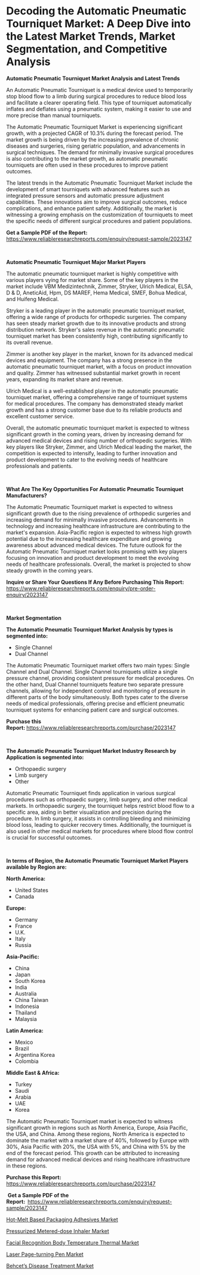 <p><h1>Decoding the Automatic Pneumatic Tourniquet Market: A Deep Dive into the Latest Market Trends, Market Segmentation, and Competitive Analysis</h1></p><p><strong>Automatic Pneumatic Tourniquet Market Analysis and Latest Trends</strong></p>
<p><p>An Automatic Pneumatic Tourniquet is a medical device used to temporarily stop blood flow to a limb during surgical procedures to reduce blood loss and facilitate a clearer operating field. This type of tourniquet automatically inflates and deflates using a pneumatic system, making it easier to use and more precise than manual tourniquets.</p><p>The Automatic Pneumatic Tourniquet Market is experiencing significant growth, with a projected CAGR of 10.3% during the forecast period. The market growth is being driven by the increasing prevalence of chronic diseases and surgeries, rising geriatric population, and advancements in surgical techniques. The demand for minimally invasive surgical procedures is also contributing to the market growth, as automatic pneumatic tourniquets are often used in these procedures to improve patient outcomes.</p><p>The latest trends in the Automatic Pneumatic Tourniquet Market include the development of smart tourniquets with advanced features such as integrated pressure sensors and automatic pressure adjustment capabilities. These innovations aim to improve surgical outcomes, reduce complications, and enhance patient safety. Additionally, the market is witnessing a growing emphasis on the customization of tourniquets to meet the specific needs of different surgical procedures and patient populations.</p></p>
<p><strong>Get a Sample PDF of the Report:&nbsp;</strong> <a href="https://www.reliableresearchreports.com/enquiry/request-sample/2023147">https://www.reliableresearchreports.com/enquiry/request-sample/2023147</a></p>
<p>&nbsp;</p>
<p><strong>Automatic Pneumatic Tourniquet Major Market Players</strong></p>
<p><p>The automatic pneumatic tourniquet market is highly competitive with various players vying for market share. Some of the key players in the market include VBM Medizintechnik, Zimmer, Stryker, Ulrich Medical, ELSA, D & D, AneticAid, Hpm, DS MAREF, Hema Medical, SMEF, Bohua Medical, and Huifeng Medical.</p><p>Stryker is a leading player in the automatic pneumatic tourniquet market, offering a wide range of products for orthopedic surgeries. The company has seen steady market growth due to its innovative products and strong distribution network. Stryker's sales revenue in the automatic pneumatic tourniquet market has been consistently high, contributing significantly to its overall revenue.</p><p>Zimmer is another key player in the market, known for its advanced medical devices and equipment. The company has a strong presence in the automatic pneumatic tourniquet market, with a focus on product innovation and quality. Zimmer has witnessed substantial market growth in recent years, expanding its market share and revenue.</p><p>Ulrich Medical is a well-established player in the automatic pneumatic tourniquet market, offering a comprehensive range of tourniquet systems for medical procedures. The company has demonstrated steady market growth and has a strong customer base due to its reliable products and excellent customer service.</p><p>Overall, the automatic pneumatic tourniquet market is expected to witness significant growth in the coming years, driven by increasing demand for advanced medical devices and rising number of orthopedic surgeries. With key players like Stryker, Zimmer, and Ulrich Medical leading the market, the competition is expected to intensify, leading to further innovation and product development to cater to the evolving needs of healthcare professionals and patients.</p></p>
<p>&nbsp;</p>
<p><strong>What Are The Key Opportunities For Automatic Pneumatic Tourniquet Manufacturers?</strong></p>
<p><p>The Automatic Pneumatic Tourniquet market is expected to witness significant growth due to the rising prevalence of orthopedic surgeries and increasing demand for minimally invasive procedures. Advancements in technology and increasing healthcare infrastructure are contributing to the market's expansion. Asia-Pacific region is expected to witness high growth potential due to the increasing healthcare expenditure and growing awareness about advanced medical devices. The future outlook for the Automatic Pneumatic Tourniquet market looks promising with key players focusing on innovation and product development to meet the evolving needs of healthcare professionals. Overall, the market is projected to show steady growth in the coming years.</p></p>
<p><strong>Inquire or Share Your Questions If Any Before Purchasing This Report:</strong> <a href="https://www.reliableresearchreports.com/enquiry/pre-order-enquiry/2023147">https://www.reliableresearchreports.com/enquiry/pre-order-enquiry/2023147</a></p>
<p>&nbsp;</p>
<p><strong>Market Segmentation</strong></p>
<p><strong>The Automatic Pneumatic Tourniquet Market Analysis by types is segmented into:</strong></p>
<p><ul><li>Single Channel</li><li>Dual Channel</li></ul></p>
<p><p>The Automatic Pneumatic Tourniquet market offers two main types: Single Channel and Dual Channel. Single Channel tourniquets utilize a single pressure channel, providing consistent pressure for medical procedures. On the other hand, Dual Channel tourniquets feature two separate pressure channels, allowing for independent control and monitoring of pressure in different parts of the body simultaneously. Both types cater to the diverse needs of medical professionals, offering precise and efficient pneumatic tourniquet systems for enhancing patient care and surgical outcomes.</p></p>
<p><strong>Purchase this Report:&nbsp;</strong><a href="https://www.reliableresearchreports.com/purchase/2023147">https://www.reliableresearchreports.com/purchase/2023147</a></p>
<p>&nbsp;</p>
<p><strong>The Automatic Pneumatic Tourniquet Market Industry Research by Application is segmented into:</strong></p>
<p><ul><li>Orthopaedic surgery</li><li>Limb surgery</li><li>Other</li></ul></p>
<p><p>Automatic Pneumatic Tourniquet finds application in various surgical procedures such as orthopaedic surgery, limb surgery, and other medical markets. In orthopaedic surgery, the tourniquet helps restrict blood flow to a specific area, aiding in better visualization and precision during the procedure. In limb surgery, it assists in controlling bleeding and minimizing blood loss, leading to quicker recovery times. Additionally, the tourniquet is also used in other medical markets for procedures where blood flow control is crucial for successful outcomes.</p></p>
<p>&nbsp;</p>
<p><strong>In terms of Region, the Automatic Pneumatic Tourniquet Market Players available by Region are:</strong></p>
<p>
    <p> <strong> North America: </strong>
        <ul>
            <li>United States</li>
            <li>Canada</li>
        </ul>
        </p> 
    <p> <strong> Europe: </strong>
        <ul>
            <li>Germany</li>
            <li>France</li>
            <li>U.K.</li>
            <li>Italy</li>
            <li>Russia</li>
        </ul>
        </p> 
    <p> <strong> Asia-Pacific: </strong>
        <ul>
            <li>China</li>
            <li>Japan</li>
            <li>South Korea</li>
            <li>India</li>
            <li>Australia</li>
            <li>China Taiwan</li>
            <li>Indonesia</li>
            <li>Thailand</li>
            <li>Malaysia</li>
        </ul>
        </p> 
    <p> <strong> Latin America: </strong>
        <ul>
            <li>Mexico</li>
            <li>Brazil</li>
            <li>Argentina Korea</li>
            <li>Colombia</li>
        </ul>
        </p> 
    <p> <strong> Middle East & Africa: </strong>
        <ul>
            <li>Turkey</li>
            <li>Saudi</li>
            <li>Arabia</li>
            <li>UAE</li>
            <li>Korea</li>
        </ul>
    </p>
    </p>
<p><p>The Automatic Pneumatic Tourniquet market is expected to witness significant growth in regions such as North America, Europe, Asia Pacific, the USA, and China. Among these regions, North America is expected to dominate the market with a market share of 40%, followed by Europe with 30%, Asia Pacific with 20%, the USA with 5%, and China with 5% by the end of the forecast period. This growth can be attributed to increasing demand for advanced medical devices and rising healthcare infrastructure in these regions.</p></p>
<p><strong>Purchase this Report: </strong><a href="https://www.reliableresearchreports.com/purchase/2023147">https://www.reliableresearchreports.com/purchase/2023147</a></p>
<p>&nbsp;<strong>Get a Sample PDF of the Report:&nbsp;&nbsp;</strong><a href="https://www.reliableresearchreports.com/enquiry/request-sample/2023147">https://www.reliableresearchreports.com/enquiry/request-sample/2023147</a></p>
<p><strong></strong></p>
<p><p><a href="https://bubble-tree-ea4.notion.site/Hot-Melt-Based-Packaging-Adhesives-Market-Research-Report-Provides-thorough-Industry-Overview-which-ce974c1a3f634d429ad0145617f35242">Hot-Melt Based Packaging Adhesives Market</a></p><p><a href="https://thundering-castanet-c65.notion.site/Global-Pressurized-Metered-dose-Inhaler-Market-Size-and-Market-Trends-Insights-and-Projections-from-f5c44bfdaea745749a48ccabc48491ae">Pressurized Metered-dose Inhaler Market</a></p><p><a href="https://view.publitas.com/reportprime-1/facial-recognition-body-temperature-thermal-market-a-comprehensive-report-of-its-market-share-growth-trends-2024-2031/">Facial Recognition Body Temperature Thermal Market</a></p><p><a href="https://view.publitas.com/reportprime-1/laser-page-turning-pen-market-size-market-share-and-global-market-analysis-report-2024-2031/">Laser Page-turning Pen Market</a></p><p><a href="https://glittery-fuchsia-86a.notion.site/Behcet-s-Disease-Treatment-Market-Centers-on-Aspects-such-as-Market-Growth-Market-Share-Market-Opp-a7512d190f044b70884dedc0564721ea">Behcet’s Disease Treatment Market</a></p></p>
